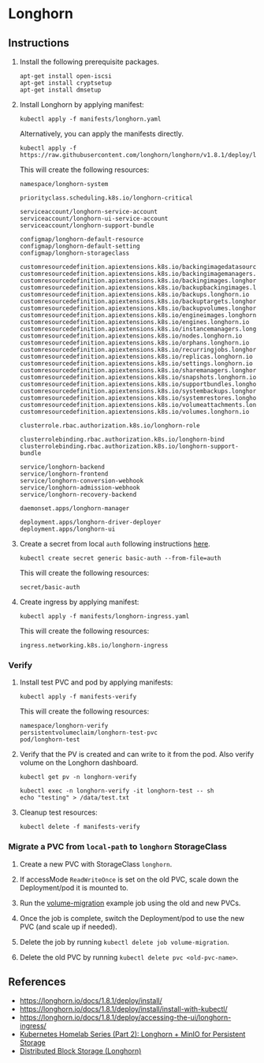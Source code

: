 # Longhorn

## Instructions

1. Install the following prerequisite packages.
    ```
    apt-get install open-iscsi
    apt-get install cryptsetup
    apt-get install dmsetup
    ```

2. Install Longhorn by applying manifest:
    ```
    kubectl apply -f manifests/longhorn.yaml
    ```

    Alternatively, you can apply the manifests directly.
    ```
    kubectl apply -f https://raw.githubusercontent.com/longhorn/longhorn/v1.8.1/deploy/longhorn.yaml
    ```

    This will create the following resources:
    ```
    namespace/longhorn-system

    priorityclass.scheduling.k8s.io/longhorn-critical

    serviceaccount/longhorn-service-account
    serviceaccount/longhorn-ui-service-account
    serviceaccount/longhorn-support-bundle

    configmap/longhorn-default-resource
    configmap/longhorn-default-setting
    configmap/longhorn-storageclass

    customresourcedefinition.apiextensions.k8s.io/backingimagedatasources.longhorn.io
    customresourcedefinition.apiextensions.k8s.io/backingimagemanagers.longhorn.io
    customresourcedefinition.apiextensions.k8s.io/backingimages.longhorn.io
    customresourcedefinition.apiextensions.k8s.io/backupbackingimages.longhorn.io
    customresourcedefinition.apiextensions.k8s.io/backups.longhorn.io
    customresourcedefinition.apiextensions.k8s.io/backuptargets.longhorn.io
    customresourcedefinition.apiextensions.k8s.io/backupvolumes.longhorn.io
    customresourcedefinition.apiextensions.k8s.io/engineimages.longhorn.io
    customresourcedefinition.apiextensions.k8s.io/engines.longhorn.io
    customresourcedefinition.apiextensions.k8s.io/instancemanagers.longhorn.io
    customresourcedefinition.apiextensions.k8s.io/nodes.longhorn.io
    customresourcedefinition.apiextensions.k8s.io/orphans.longhorn.io
    customresourcedefinition.apiextensions.k8s.io/recurringjobs.longhorn.io
    customresourcedefinition.apiextensions.k8s.io/replicas.longhorn.io
    customresourcedefinition.apiextensions.k8s.io/settings.longhorn.io
    customresourcedefinition.apiextensions.k8s.io/sharemanagers.longhorn.io
    customresourcedefinition.apiextensions.k8s.io/snapshots.longhorn.io
    customresourcedefinition.apiextensions.k8s.io/supportbundles.longhorn.io
    customresourcedefinition.apiextensions.k8s.io/systembackups.longhorn.io
    customresourcedefinition.apiextensions.k8s.io/systemrestores.longhorn.io
    customresourcedefinition.apiextensions.k8s.io/volumeattachments.longhorn.io
    customresourcedefinition.apiextensions.k8s.io/volumes.longhorn.io

    clusterrole.rbac.authorization.k8s.io/longhorn-role

    clusterrolebinding.rbac.authorization.k8s.io/longhorn-bind
    clusterrolebinding.rbac.authorization.k8s.io/longhorn-support-bundle

    service/longhorn-backend
    service/longhorn-frontend
    service/longhorn-conversion-webhook
    service/longhorn-admission-webhook
    service/longhorn-recovery-backend

    daemonset.apps/longhorn-manager

    deployment.apps/longhorn-driver-deployer
    deployment.apps/longhorn-ui
    ```

3. Create a secret from local `auth` following instructions [here](https://longhorn.io/docs/1.8.1/deploy/accessing-the-ui/longhorn-ingress/).
    ```
    kubectl create secret generic basic-auth --from-file=auth
    ```

    This will create the following resources:
    ```
    secret/basic-auth
    ```

4. Create ingress by applying manifest:
    ```
    kubectl apply -f manifests/longhorn-ingress.yaml
    ```

    This will create the following resources:
    ```
    ingress.networking.k8s.io/longhorn-ingress
    ```

### Verify

1. Install test PVC and pod by applying manifests:
    ```
    kubectl apply -f manifests-verify
    ```

    This will create the following resources:
    ```
    namespace/longhorn-verify
    persistentvolumeclaim/longhorn-test-pvc
    pod/longhorn-test
    ```

2. Verify that the PV is created and can write to it from the pod. Also verify volume on the Longhorn dashboard.
    ```
    kubectl get pv -n longhorn-verify

    kubectl exec -n longhorn-verify -it longhorn-test -- sh
    echo "testing" > /data/test.txt
    ```

3. Cleanup test resources:
    ```
    kubectl delete -f manifests-verify
    ```

### Migrate a PVC from `local-path` to `longhorn` StorageClass

1. Create a new PVC with StorageClass `longhorn`.

2. If accessMode `ReadWriteOnce` is set on the old PVC, scale down the Deployment/pod it is mounted to.

2. Run the [volume-migration](https://github.com/longhorn/longhorn/blob/master/examples/data_migration.yaml) example job using the old and new PVCs.

3. Once the job is complete, switch the Deployment/pod to use the new PVC (and scale up if needed).

4. Delete the job by running `kubectl delete job volume-migration`.

5. Delete the old PVC by running `kubectl delete pvc <old-pvc-name>`.

## References

- https://longhorn.io/docs/1.8.1/deploy/install/
- https://longhorn.io/docs/1.8.1/deploy/install/install-with-kubectl/
- https://longhorn.io/docs/1.8.1/deploy/accessing-the-ui/longhorn-ingress/
- [Kubernetes Homelab Series (Part 2): Longhorn + MinIO for Persistent Storage](https://pdelarco.medium.com/kubernetes-homelab-series-part-2-longhorn-minio-for-persistent-storage-7f65e0bfbbb8)
- [Distributed Block Storage (Longhorn)](https://picluster.ricsanfre.com/docs/longhorn/)

